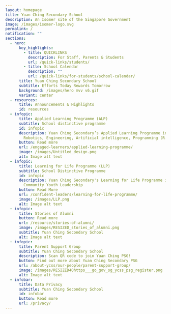 ```yaml
---
layout: homepage
title: Yuan Ching Secondary School
description: An Isomer site of the Singapore Government
image: /images/isomer-logo.svg
permalink: /
notification: ""
sections:
  - hero:
      key_highlights:
        - title: QUICKLINKS
          description: For Staff, Parents & Students
          url: /quick-links/students/
        - title: School Calendar
          description: ""
          url: /quick-links/for-students/school-calendar/
      title: Yuan Ching Secondary School
      subtitle: Efforts Today Rewards Tomorrow
      background: /images/hero mvv v6.gif
      variant: center
  - resources:
      title: Announcements & Highlights
      id: resources
  - infopic:
      title: Applied Learning Programme (ALP)
      subtitle: School distinctive programme
      id: infopic
      description: Yuan Ching Secondary’s Applied Learning Programme in STEM -
        Robotics, Engineering, Artificial intelligence, Programming (R.E.A.P)
      button: Read more
      url: /engaged-learners/applied-learning-programme/
      image: /images/Untitled_design.png
      alt: Image alt text
  - infopic:
      title: Learning for Life Programme (LLP)
      subtitle: School Distinctive Programme
      id: infopic
      description: Yuan Ching Secondary's Learning for Life Programme in Leadership -
        Community Youth Leadership
      button: Read More
      url: /confident-leaders/learning-for-life-programme/
      image: /images/LLP.png
      alt: Image alt text
  - infopic:
      title: Stories of Alumni
      button: Read more
      url: /resource/stories-of-alumni/
      image: /images/RESIZED_stories_of_alumni.png
      subtitle: Yuan Ching Secondary School
      alt: Image alt text
  - infopic:
      title: Parent Support Group
      subtitle: Yuan Ching Secondary School
      description: Scan QR code to join Yuan Ching PSG!
      button: Find out more about Yuan Ching Secondary PSG
      url: /about-ycss/our-people/parent-support-group/
      image: /images/RESIZED40https___go_gov_sg_ycss_psg_register.png
      alt: Image alt text
  - infobar:
      title: Data Privacy
      subtitle: Yuan Ching Secondary School
      id: infobar
      button: Read more
      url: /privacy/
---
```

